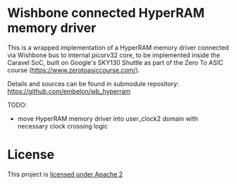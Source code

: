 # Wishbone connected HyperRAM memory driver

This is a wrapped implementation of a HyperRAM memory driver connected via Wishbone bus to internal picorv32 core, to be implemented inside the Caravel SoC, built on Google's SKY130 Shuttle as part of the Zero To ASIC course (https://www.zerotoasiccourse.com/).

Details and sources can be found in submodule repository: https://github.com/embelon/wb_hyperram

TODO:
- move HyperRAM memory driver into user_clock2 domain with necessary clock crossing logic

# License

This project is [licensed under Apache 2](LICENSE)
